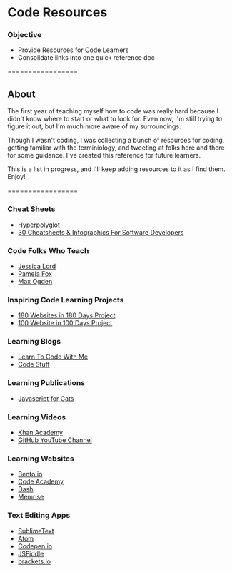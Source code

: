 Code Resources
=================
### Objective

* Provide Resources for Code Learners
* Consolidate links into one quick reference doc

=================

## About

The first year of teaching myself how to code was really hard because I didn't know where to start or what to look for. Even now, I'm still trying to figure it out, but I'm much more aware of my surroundings. 

Though I wasn't coding, I was collecting a bunch of resources for coding, getting familiar with the terminiology, and tweeting at folks here and there for some guidance. I've created this reference for future learners.

This is a list in progress, and I'll keep adding resources to it as I find them. Enjoy!

=================

### Cheat Sheets
* [Hyperpolyglot](http://hyperpolyglot.org)
* [30 Cheatsheets & Infographics For Software Developers](http://www.hongkiat.com/blog/cheatsheet-infographic-software-developers)

### Code Folks Who Teach 
* [Jessica Lord](https://twitter.com/jllord)
* [Pamela Fox](https://twitter.com/pamelafox)
* [Max Ogden](https://twitter.com/maxogden)

### Inspiring Code Learning Projects
* [180 Websites in 180 Days Project](http://jenniferdewalt.com/)
* [100 Website in 100 Days Project](http://thuongvuho.com)

### Learning Blogs
* [Learn To Code With Me](http://learntocodewithme.tumblr.com)
* [Code Stuff](http://codestufff.tumblr.com)

### Learning Publications
* [Javascript for Cats](http://jsforcats.com)

### Learning Videos
* [Khan Academy](https://www.khanacademy.org/computing/computer-programming)
* [GitHub YouTube Channel](https://www.youtube.com/user/GitHubGuides)

### Learning Websites
* [Bento.io](https://www.bento.io/)
* [Code Academy](http://www.codecademy.com)
* [Dash](https://dash.generalassemb.ly)
* [Memrise](http://www.memrise.com/course/42975/html5-2)

### Text Editing Apps
* [SublimeText](http://www.sublimetext.com) 
* [Atom](https://atom.io)
* [Codepen.io](http://codepen.io)
* [JSFiddle](http://jsfiddle.net)
* [brackets.io](http://brackets.io)



